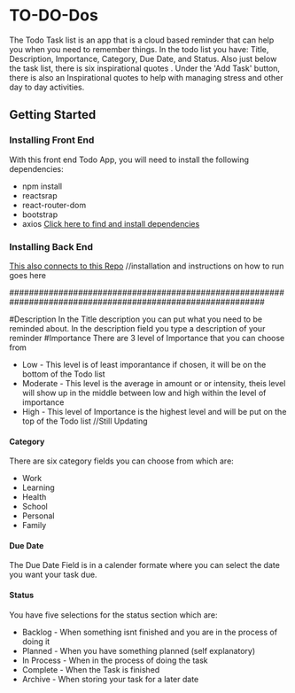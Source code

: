 # TO-DO-Dos

The Todo Task list is an app that is a cloud based reminder that can help you when you need to
remember things. In the todo list you have: Title, Description, Importance, Category, Due Date, and Status. Also just below the task list, there is six inspirational quotes . Under the 'Add Task' button, there is also an Inspirational quotes to help with managing stress and other day to day activities.

## Getting Started
### Installing Front End
With this front end Todo App, you will need to install the following dependencies:
* npm install
* reactsrap
* react-router-dom
* bootstrap
* axios
 [Click here to find and install dependencies](http://www.npmjs.com/) 

### Installing Back End
 [This also connects to this Repo](https://github.com/BrownSugarMama/Project3_MERN_TaskList_BackEnd)
 //installation and instructions on how to run goes here


 ############################################################################################################

 #Description
In the Title description you can put what you need to be reminded about.
In the description field you type a description of your reminder
#Importance
There are 3 level of Importance that you can choose from
* Low - This level is of least imporantance if chosen, it will be on the bottom of the Todo list
* Moderate - This level is the average in amount or or intensity, theis level will show up
in the middle between low and high within the level of importance
* High - This level of Importance is the highest level and will be put on the top of the Todo list
//Still Updating

<h4>Category</h4>
<p>There are six category fields you can choose from which are:</p>
<ul>
<li>Work</li>
<li>Learning</li>
<li>Health</li>
<li>School</li>
<li>Personal</li>
<li>Family</li>
</ul>
<h4>Due Date</h4>
<p>The Due Date Field is in a calender formate where you can select the date you want your task due.</p>
<h4>Status</h4>
<p>You have five selections for the status section which are:</p>
<ul>
<li>Backlog - When something isnt finished and you are in the process of doing it</li>
<li>Planned - When you have something planned (self explanatory)</li>
<li>In Process - When in the process of doing the task</li>
<li>Complete - When the Task is finished</li>
<li>Archive - When storing your task for a later date</li>

    

